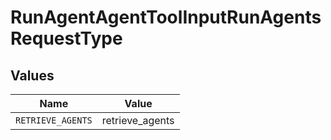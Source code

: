 # RunAgentAgentToolInputRunAgentsRequestType


## Values

| Name              | Value             |
| ----------------- | ----------------- |
| `RETRIEVE_AGENTS` | retrieve_agents   |